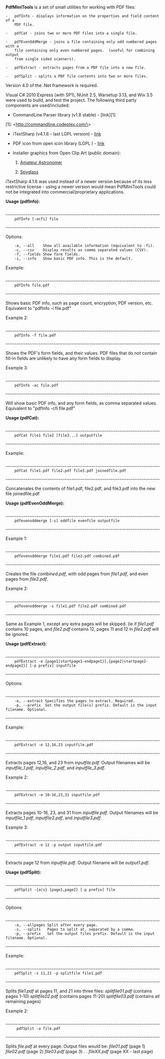 **PdfMiniTools** is a set of small utilities for working with PDF files:

    -   pdfInfo - displays information on the properties and field content of a
        PDF file.

    -   pdfCat - joins two or more PDF files into a single file.

    -   pdfEvenOddMerge - joins a file containing only odd numbered pages with a
        file containing only even numbered pages.  (useful for combining output
        from single sided scanners).

    -   pdfExtract - extracts pages from a PDF file into a new file.

    -   pdfSplit - splits a PDF file contents into two or more files.



Version 4.0 of the .Net framework is required.

Visual C# 2010 Express (with SP1), NUnit 2.5, Warsetup 3.13, and Wix 3.5 were
used to build, and test the project. The following third party components are
used/included:

-   CommandLine Parser library (v1.8 stable) - [link][1]

[1]: <<http://commandline.codeplex.com/\>>

-   iTextSharp (v4.1.6 - last LGPL version) - [link][2]

[2]: <http://itextsharp.svn.sourceforge.net/viewvc/itextsharp/tags/iTextSharp_4_1_6/>

-   PDF icon from open icon library (LGPL ) - [link][3]

[3]: <http://openiconlibrary.sourceforge.net/gallery2/?./Icons/apps/acroread.png>

-   Installer graphics from Open Clip Art (public domain):

    1.  [Amateur Astronomer][4]

    2.  [Spyglass][5]

[5]: <http://openclipart.org/detail/28059/spyglass1-by-crimperman>

[4]: <http://openclipart.org/detail/139579/amateur-astronomer-by-sunking2>



iTextSharp 4.1.6 was used instead of a newer version because of its less
restrictive license - using a newer version would mean PdfMiniTools could not be
integrated into commercial/proprietary applications.



**Usage (pdfInfo):**

        ~~~~~~~~~~~~~~~~~~~~~~~~~~~~~~~~~~~~~~~~~~~~~~~~~~~~~~~~~~~~~~~~~~~~~~~~
        pdfInfo [-acfi] file
        ~~~~~~~~~~~~~~~~~~~~~~~~~~~~~~~~~~~~~~~~~~~~~~~~~~~~~~~~~~~~~~~~~~~~~~~~

Options:

~~~~~~~~~~~~~~~~~~~~~~~~~~~~~~~~~~~~~~~~~~~~~~~~~~~~~~~~~~~~~~~~~~~~~~~~~~~~~~~~
    -a, --all	 Show all available information (equivalent to -fi). 
    -c, --csv	 Display results as comma separated values (CSV). 
    -f, --fields Show form fields. 
    -i, --info	 Show basic PDF info. This is the default.
~~~~~~~~~~~~~~~~~~~~~~~~~~~~~~~~~~~~~~~~~~~~~~~~~~~~~~~~~~~~~~~~~~~~~~~~~~~~~~~~

Example:

        ~~~~~~~~~~~~~~~~~~~~~~~~~~~~~~~~~~~~~~~~~~~~~~~~~~~~~~~~~~~~~~~~~~~~~~~~
        pdfInfo file.pdf
        ~~~~~~~~~~~~~~~~~~~~~~~~~~~~~~~~~~~~~~~~~~~~~~~~~~~~~~~~~~~~~~~~~~~~~~~~

Shows basic PDF info, such as page count, encryption, PDF version, etc.
Equivalent to "pdfInfo -i file.pdf"



Example 2:

        ~~~~~~~~~~~~~~~~~~~~~~~~~~~~~~~~~~~~~~~~~~~~~~~~~~~~~~~~~~~~~~~~~~~~~~~~
        pdfInfo -f file.pdf
        ~~~~~~~~~~~~~~~~~~~~~~~~~~~~~~~~~~~~~~~~~~~~~~~~~~~~~~~~~~~~~~~~~~~~~~~~

Shows the PDF's form fields, and their values. PDF files that do not contain
fill-in fields are unlikely to have any form fields to display.



Example 3:

        ~~~~~~~~~~~~~~~~~~~~~~~~~~~~~~~~~~~~~~~~~~~~~~~~~~~~~~~~~~~~~~~~~~~~~~~~
        pdfInfo -ac file.pdf  
        ~~~~~~~~~~~~~~~~~~~~~~~~~~~~~~~~~~~~~~~~~~~~~~~~~~~~~~~~~~~~~~~~~~~~~~~~

Will show basic PDF info, and any form fields, as comma separated values.
Equivalent to "pdfInfo -cfi file.pdf"



**Usage (pdfCat):**

        ~~~~~~~~~~~~~~~~~~~~~~~~~~~~~~~~~~~~~~~~~~~~~~~~~~~~~~~~~~~~~~~~~~~~~~~~
        pdfCat file1 file2 [file3...] outputfile
        ~~~~~~~~~~~~~~~~~~~~~~~~~~~~~~~~~~~~~~~~~~~~~~~~~~~~~~~~~~~~~~~~~~~~~~~~

Example:

        ~~~~~~~~~~~~~~~~~~~~~~~~~~~~~~~~~~~~~~~~~~~~~~~~~~~~~~~~~~~~~~~~~~~~~~~~
        pdfCat file1.pdf file2.pdf file3.pdf joinedfile.pdf  
        ~~~~~~~~~~~~~~~~~~~~~~~~~~~~~~~~~~~~~~~~~~~~~~~~~~~~~~~~~~~~~~~~~~~~~~~~

Concatenates the contents of file1.pdf, file2.pdf, and file3.pdf into the new
file joinedfile.pdf



**Usage (pdfEvenOddMerge):**

        ~~~~~~~~~~~~~~~~~~~~~~~~~~~~~~~~~~~~~~~~~~~~~~~~~~~~~~~~~~~~~~~~~~~~~~~~
        pdfevenoddmerge [-s] oddfile evenfile outputfile
        ~~~~~~~~~~~~~~~~~~~~~~~~~~~~~~~~~~~~~~~~~~~~~~~~~~~~~~~~~~~~~~~~~~~~~~~~

Example 1:

        ~~~~~~~~~~~~~~~~~~~~~~~~~~~~~~~~~~~~~~~~~~~~~~~~~~~~~~~~~~~~~~~~~~~~~~~~
        pdfevenoddmerge file1.pdf file2.pdf combined.pdf
        ~~~~~~~~~~~~~~~~~~~~~~~~~~~~~~~~~~~~~~~~~~~~~~~~~~~~~~~~~~~~~~~~~~~~~~~~

Creates the file *combined.pdf*, with odd pages from *file1.pdf*, and even pages
from *file2.pdf*.



Example 2:

        ~~~~~~~~~~~~~~~~~~~~~~~~~~~~~~~~~~~~~~~~~~~~~~~~~~~~~~~~~~~~~~~~~~~~~~~~
        pdfevenoddmerge -s file1.pdf file2.pdf combined.pdf
        ~~~~~~~~~~~~~~~~~~~~~~~~~~~~~~~~~~~~~~~~~~~~~~~~~~~~~~~~~~~~~~~~~~~~~~~~

Same as Example 1, except any extra pages will be skipped. (ie if *file1.pdf*
contains 10 pages, and *file2.pdf* contains 12,  pages 11 and 12 in *file2.pdf*
will be ignored.



**Usage (pdfExtract):**

        ~~~~~~~~~~~~~~~~~~~~~~~~~~~~~~~~~~~~~~~~~~~~~~~~~~~~~~~~~~~~~~~~~~~~~~~~
        pdfExtract -e {page1|startpage1-endpage1}[,{page2|startpage2-endpage2}] [-p prefix] inputfile
        ~~~~~~~~~~~~~~~~~~~~~~~~~~~~~~~~~~~~~~~~~~~~~~~~~~~~~~~~~~~~~~~~~~~~~~~~

Options:

        ~~~~~~~~~~~~~~~~~~~~~~~~~~~~~~~~~~~~~~~~~~~~~~~~~~~~~~~~~~~~~~~~~~~~~~~~
        -e, --extract Specifies the pages to extract. Required. 
        -p, --prefix  Set the output file(s) prefix. Default is the input filename. Optional.
        ~~~~~~~~~~~~~~~~~~~~~~~~~~~~~~~~~~~~~~~~~~~~~~~~~~~~~~~~~~~~~~~~~~~~~~~~



Example:

        ~~~~~~~~~~~~~~~~~~~~~~~~~~~~~~~~~~~~~~~~~~~~~~~~~~~~~~~~~~~~~~~~~~~~~~~~
        pdfExtract -e 12,16,23 inputfile.pdf
        ~~~~~~~~~~~~~~~~~~~~~~~~~~~~~~~~~~~~~~~~~~~~~~~~~~~~~~~~~~~~~~~~~~~~~~~~

Extracts pages 12,16, and 23 from *inputfile.pdf.* Output filenames will be
*inputfile_1.pdf*, *inputfile_2.pdf*, and *inputfile_3.pdf*.



Example 2:

        ~~~~~~~~~~~~~~~~~~~~~~~~~~~~~~~~~~~~~~~~~~~~~~~~~~~~~~~~~~~~~~~~~~~~~~~~
        pdfExtract -e 10-16,23,31 inputfile.pdf
        ~~~~~~~~~~~~~~~~~~~~~~~~~~~~~~~~~~~~~~~~~~~~~~~~~~~~~~~~~~~~~~~~~~~~~~~~

Extracts pages 10-16, 23, and 31 from *inputfile.pdf*. Output filenames will be
*inputfile_1.pdf*, *inputfile2.pdf*, and *inputfile3.pdf*.



Example 3:

        ~~~~~~~~~~~~~~~~~~~~~~~~~~~~~~~~~~~~~~~~~~~~~~~~~~~~~~~~~~~~~~~~~~~~~~~~
        pdfExtract -e 12 -p output inputfile.pdf  
        ~~~~~~~~~~~~~~~~~~~~~~~~~~~~~~~~~~~~~~~~~~~~~~~~~~~~~~~~~~~~~~~~~~~~~~~~

Extracts page 12 from *inputfile.pdf*. Output filename will be *output1.pdf*.



**Usage (pdfSplit):**

        ~~~~~~~~~~~~~~~~~~~~~~~~~~~~~~~~~~~~~~~~~~~~~~~~~~~~~~~~~~~~~~~~~~~~~~~~
        pdfSplit -{a|s} [page1,page2] [-p prefix] file
        ~~~~~~~~~~~~~~~~~~~~~~~~~~~~~~~~~~~~~~~~~~~~~~~~~~~~~~~~~~~~~~~~~~~~~~~~

Options:

        ~~~~~~~~~~~~~~~~~~~~~~~~~~~~~~~~~~~~~~~~~~~~~~~~~~~~~~~~~~~~~~~~~~~~~~~~
        -a, --allpages Split after every page. 
        -s, --splits   Pages to split at, separated by a comma. 
        -p, --prefix   Set the output files prefix. Default is the input filename. Optional.
        ~~~~~~~~~~~~~~~~~~~~~~~~~~~~~~~~~~~~~~~~~~~~~~~~~~~~~~~~~~~~~~~~~~~~~~~~

Example:

        ~~~~~~~~~~~~~~~~~~~~~~~~~~~~~~~~~~~~~~~~~~~~~~~~~~~~~~~~~~~~~~~~~~~~~~~~
        pdfSplit -s 11,21 -p splitfile file1.pdf  
        ~~~~~~~~~~~~~~~~~~~~~~~~~~~~~~~~~~~~~~~~~~~~~~~~~~~~~~~~~~~~~~~~~~~~~~~~

Splits *file1.pdf* at pages 11, and 21 into three files: *splitfile01.pdf*
(contains pages 1-10) *splitfile02.pdf* (contains pages 11-20) *splitfile03.pdf*
(contains all remaining pages)



Example 2:

        ~~~~~~~~~~~~~~~~~~~~~~~~~~~~~~~~~~~~~~~~~~~~~~~~~~~~~~~~~~~~~~~~~~~~~~~~
         pdfSplit -a file.pdf   
        ~~~~~~~~~~~~~~~~~~~~~~~~~~~~~~~~~~~~~~~~~~~~~~~~~~~~~~~~~~~~~~~~~~~~~~~~

Splits *file.pdf* at every page. Output files would be: *file01.pdf* (page 1)
*file02.pdf* (page 2) *file03.pdf* (page 3) . . *fileXX.pdf* (page XX - last
page)
